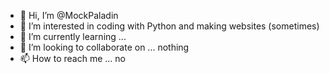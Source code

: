 - 👋 Hi, I’m @MockPaladin
- 👀 I’m interested in coding with Python and making websites (sometimes)
- 🌱 I’m currently learning ...
- 💞️ I’m looking to collaborate on ... nothing
- 📫 How to reach me ... no

<!---
MockPaladin/MockPaladin is a ✨ special ✨ repository because its `README.md` (this file) appears on your GitHub profile.
You can click the Preview link to take a look at your changes.
--->
